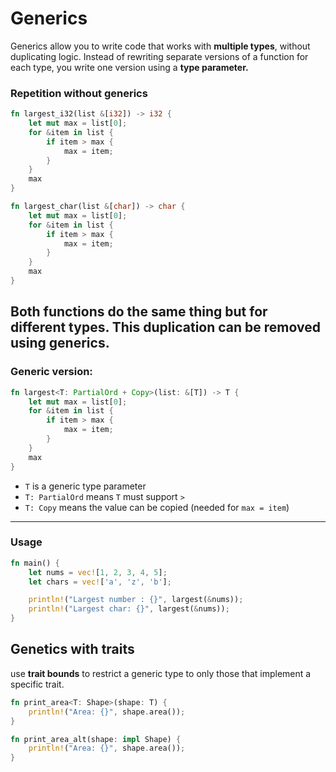 # Generics

Generics allow you to write code that works with **multiple types**, without duplicating logic. Instead of rewriting separate versions of a function for each type, you write one version using a **type parameter.**

### Repetition without generics

```rust
fn largest_i32(list &[i32]) -> i32 {
    let mut max = list[0];
    for &item in list {
        if item > max {
            max = item;
        }
    }
    max
}

fn largest_char(list &[char]) -> char {
    let mut max = list[0];
    for &item in list {
        if item > max {
            max = item;
        }
    }
    max
}
```

Both functions do the same thing but for different types.
This duplication can be removed using generics.
---

### Generic version:

```rust
fn largest<T: PartialOrd + Copy>(list: &[T]) -> T {
    let mut max = list[0];
    for &item in list {
        if item > max {
            max = item;
        }
    }
    max
}
```

- `T` is a generic type parameter
- `T: PartialOrd` means `T` must support `>`
- `T: Copy` means the value can be copied (needed for `max = item`)

---
### Usage
```rust
fn main() {
    let nums = vec![1, 2, 3, 4, 5];
    let chars = vec!['a', 'z', 'b'];

    println!("Largest number : {}", largest(&nums));
    println!("Largest char: {}", largest(&nums));
}
```

## Genetics with traits

use **trait bounds** to restrict a generic type to only those that implement a specific trait.

```rust
fn print_area<T: Shape>(shape: T) {
    println!("Area: {}", shape.area());
}

fn print_area_alt(shape: impl Shape) {
    println!("Area: {}", shape.area());
}
```